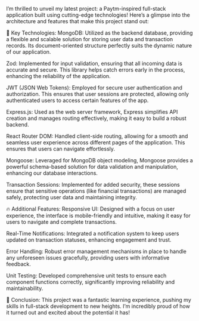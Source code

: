 I’m thrilled to unveil my latest project: a Paytm-inspired full-stack application built using cutting-edge technologies! Here’s a glimpse into the architecture and features that make this project stand out:

🌟 Key Technologies:
MongoDB: Utilized as the backend database, providing a flexible and scalable solution for storing user data and transaction records. Its document-oriented structure perfectly suits the dynamic nature of our application.

Zod: Implemented for input validation, ensuring that all incoming data is accurate and secure. This library helps catch errors early in the process, enhancing the reliability of the application.

JWT (JSON Web Tokens): Employed for secure user authentication and authorization. This ensures that user sessions are protected, allowing only authenticated users to access certain features of the app.

Express.js: Used as the web server framework, Express simplifies API creation and manages routing effectively, making it easy to build a robust backend.

React Router DOM: Handled client-side routing, allowing for a smooth and seamless user experience across different pages of the application. This ensures that users can navigate effortlessly.

Mongoose: Leveraged for MongoDB object modeling, Mongoose provides a powerful schema-based solution for data validation and manipulation, enhancing our database interactions.

Transaction Sessions: Implemented for added security, these sessions ensure that sensitive operations (like financial transactions) are managed safely, protecting user data and maintaining integrity.

🔥 Additional Features:
Responsive UI: Designed with a focus on user experience, the interface is mobile-friendly and intuitive, making it easy for users to navigate and complete transactions.

Real-Time Notifications: Integrated a notification system to keep users updated on transaction statuses, enhancing engagement and trust.

Error Handling: Robust error management mechanisms in place to handle any unforeseen issues gracefully, providing users with informative feedback.

Unit Testing: Developed comprehensive unit tests to ensure each component functions correctly, significantly improving reliability and maintainability.

🎉 Conclusion:
This project was a fantastic learning experience, pushing my skills in full-stack development to new heights. I’m incredibly proud of how it turned out and excited about the potential it has!
